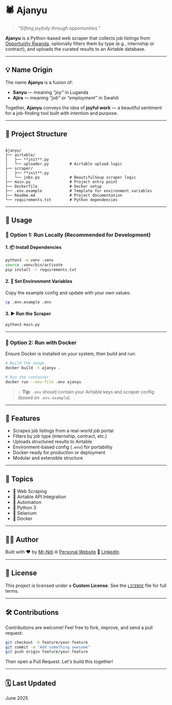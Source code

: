 # 🕷️ Ajanyu

> *“Sifting joyfully through opportunities.”*

**Ajanyu** is a Python-based web scraper that collects job listings from [Opportunity Rwanda](https://opportunity.ini.rw/), optionally filters them by type (e.g., internship or contract), and uploads the curated results to an Airtable database.

---

## 💡 Name Origin

The name **Ajanyu** is a fusion of:

- **Sanyu** — meaning *“joy”* in Luganda
- **Ajira** — meaning *“job” or “employment”* in Swahili

Together, **Ajanyu** conveys the idea of **joyful work** — a beautiful sentiment for a job-finding tool built with intention and purpose.

---

## 📁 Project Structure

```

Ajanyu/
├── airtable/
│   ├── **init**.py
│   └── uploader.py         # Airtable upload logic
├── scraper/
│   ├── **init**.py
│   └── jobs.py             # BeautifulSoup scraper logic
├── main.py                 # Project entry point
├── Dockerfile              # Docker setup
├── .env.example            # Template for environment variables
├── Readme.md               # Project documentation
└── requirements.txt        # Python dependencies

````

---

## 🚀 Usage

### 🔧 Option 1: Run Locally (Recommended for Development)

#### 1. 📦 Install Dependencies

```bash
python3 -m venv .venv
source .venv/bin/activate
pip install -r requirements.txt
````

#### 2. 🔐 Set Environment Variables

Copy the example config and update with your own values:

```bash
cp .env.example .env
```

#### 3. ▶️ Run the Scraper

```bash
python3 main.py
```

---

### 🐳 Option 2: Run with Docker

Ensure Docker is installed on your system, then build and run:

```bash
# Build the image
docker build -t ajanyu .

# Run the container
docker run --env-file .env ajanyu
```

> 💡 **Tip**: `.env` should contain your Airtable keys and scraper config (based on `.env.example`).

---

## 🧠 Features

* Scrapes job listings from a real-world job portal
* Filters by job type (internship, contract, etc.)
* Uploads structured results to Airtable
* Environment-based config (`.env`) for portability
* Docker-ready for production or deployment
* Modular and extensible structure

---

## 📌 Topics

* 🧹 Web Scraping
* 🔌 Airtable API Integration
* 🔁 Automation
* 🐍 Python 3
* 🍲 Selanium
* 🐳 Docker

---

## 🙋‍♂️ Author

Built with ❤️ by [Mr-Ndi](https://github.com/Mr-Ndi)
🌐 [Personal Website](https://mr-ndi.github.io/me/)
🔗 [LinkedIn](https://www.linkedin.com/in/mr-ndi)

---

## 📄 License

This project is licensed under a **Custom License**. See the [`LICENSE`](LICENSE) file for full terms.

---

## 🛠️ Contributions

Contributions are welcome! Feel free to fork, improve, and send a pull request:

```bash
git checkout -b feature/your-feature
git commit -m "Add something awesome"
git push origin feature/your-feature
```

Then open a Pull Request. Let's build this together!

---

## 🗓️ Last Updated

June 2025